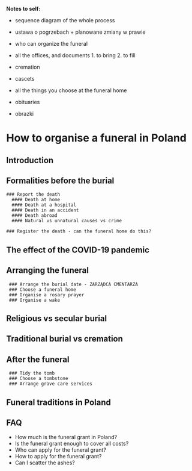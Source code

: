 **Notes to self:**
- sequence diagram of the whole process

- ustawa o pogrzebach + planowane zmiany w prawie

- who can organize the funeral
- all the offices, and documents 1. to bring 2. to fill

- cremation
- cascets

- all the things you choose at the funeral home
- obituaries
- obrazki


# How to organise a funeral in Poland
  
  ## Introduction
  
  ## Formalities before the burial
    ### Report the death
      #### Death at home
      #### Death at a hospital
      #### Death in an accident
      #### Death abroad
      #### Natural vs unnatural causes vs crime
      
    ### Register the death - can the funeral home do this?
    
  ## The effect of the COVID-19 pandemic
  
  ## Arranging the funeral
     ### Arrange the burial date - ZARZĄDCA CMENTARZA
     ### Choose a funeral home
     ### Organise a rosary prayer
     ### Organise a wake
  
  ## Religious vs secular burial
  
  ## Traditional burial vs cremation
      
  ## After the funeral
     ### Tidy the tomb
     ### Choose a tombstone
     ### Arrange grave care services
   
  ## Funeral traditions in Poland

  ## FAQ
  - How much is the funeral grant in Poland?
  - Is the funeral grant enough to cover all costs?
  - Who can apply for the funeral grant?
  - How to apply for the funeral grant?
  - Can I scatter the ashes?
